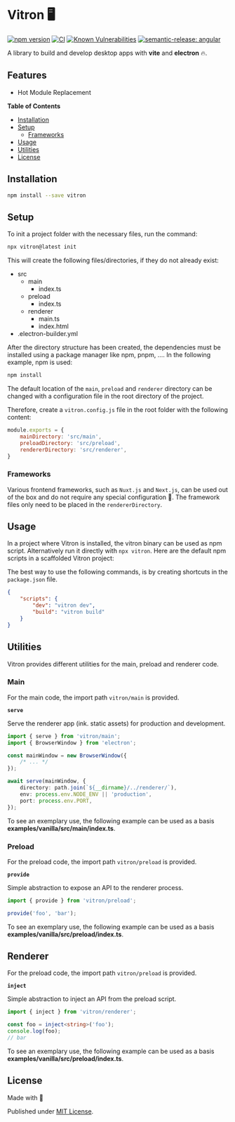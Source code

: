 # Vitron 🖥️

[![npm version](https://badge.fury.io/js/vitron.svg)](https://badge.fury.io/js/vitron)
[![CI](https://github.com/tada5hi/vitron/actions/workflows/main.yml/badge.svg)](https://github.com/tada5hi/vitron/actions/workflows/main.yml)
[![Known Vulnerabilities](https://snyk.io/test/github/Tada5hi/vitron/badge.svg?targetFile=package.json)](https://snyk.io/test/github/Tada5hi/vitron?targetFile=package.json)
[![semantic-release: angular](https://img.shields.io/badge/semantic--release-angular-e10079?logo=semantic-release)](https://github.com/semantic-release/semantic-release)

A library to build and develop desktop apps with **vite** and **electron** 🔥.

## Features
- Hot Module Replacement

**Table of Contents**

- [Installation](#installation)
- [Setup](#setup)
  - [Frameworks](#frameworks)
- [Usage](#usage)
- [Utilities](#utilities)
- [License](#license)

## Installation

```bash
npm install --save vitron
```

## Setup

To init a project folder with the necessary files, run the command:

```bash
npx vitron@latest init
```

This will create the following files/directories, if they do not already exist:

- src
    - main
        - index.ts
    - preload
        - index.ts
    - renderer
        - main.ts
        - index.html
- .electron-builder.yml

After the directory structure has been created, 
the dependencies must be installed using a package manager like npm, pnpm, .... In the following example, npm is used:

```bash
npm install
```

The default location of the `main`, `preload` and `renderer` directory can
be changed with a configuration file in the root directory  of the project.

Therefore, create a `vitron.config.js` file in the root folder with the following content:

```javascript
module.exports = {
    mainDirectory: 'src/main',
    preloadDirectory: 'src/preload',
    rendererDirectory: 'src/renderer',
}
```

### Frameworks

Various frontend frameworks, such as `Nuxt.js` and `Next.js`, can be used out of the box and do not require any special configuration 🎉. 
The framework files only need to be placed in the `rendererDirectory`.

## Usage

In a project where Vitron is installed, the vitron binary can be used as npm script.
Alternatively run it directly with `npx vitron`. 
Here are the default npm scripts in a scaffolded Vitron project:

The best way to use the following commands, is by creating shortcuts in the `package.json` file.

```json
{
    "scripts": {
        "dev": "vitron dev",
        "build": "vitron build"
    }
}
```

## Utilities

Vitron provides different utilities for the main, preload and renderer code.

### Main
For the main code, the import path `vitron/main` is provided.

**`serve`**

Serve the renderer app (ink. static assets) for production and development.

```typescript
import { serve } from 'vitron/main';
import { BrowserWindow } from 'electron';

const mainWindow = new BrowserWindow({
    /* ... */
});

await serve(mainWindow, {
    directory: path.join(`${__dirname}/../renderer/`),
    env: process.env.NODE_ENV || 'production',
    port: process.env.PORT,
});
```

To see an exemplary use, the following example can be used as a basis
**examples/vanilla/src/main/index.ts**.

### Preload
For the preload code, the import path `vitron/preload` is provided.

**`provide`**

Simple abstraction to expose an API to the renderer process.

```typescript
import { provide } from 'vitron/preload';

provide('foo', 'bar');
```

To see an exemplary use, the following example can be used as a basis
**examples/vanilla/src/preload/index.ts**.

## Renderer
For the preload code, the import path `vitron/preload` is provided.

**`inject`**

Simple abstraction to inject an API from the preload script.

```typescript
import { inject } from 'vitron/renderer';

const foo = inject<string>('foo');
console.log(foo);
// bar
```

To see an exemplary use, the following example can be used as a basis
**examples/vanilla/src/preload/index.ts**.

## License

Made with 💚

Published under [MIT License](./LICENSE).
